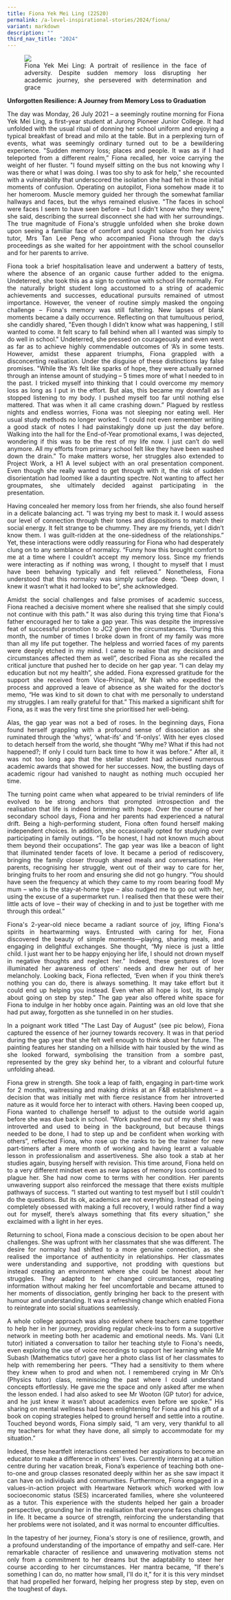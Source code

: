 ```yaml
---
title: Fiona Yek Mei Ling (22S20)
permalink: /a-level-inspirational-stories/2024/fiona/
variant: markdown
description: ""
third_nav_title: "2024"
---
```

<div align="justify">

<figure>
<img src="/images/Accomplishment/2024%20Inspiring/fiona.jpg">
<figcaption>Fiona Yek Mei Ling: A portrait of resilience in the face of adversity. Despite sudden memory loss disrupting her academic journey, she persevered with determination and grace</figcaption></figure>

<b>Unforgotten Resilience: A Journey from Memory Loss to Graduation</b>

<p>The day was Monday, 26 July 2021 – a seemingly routine morning for Fiona Yek Mei Ling, a first-year student at Jurong Pioneer Junior College. It had unfolded with the usual ritual of donning her school uniform and enjoying a typical breakfast of bread and milo at the table. But in a perplexing turn of events, what was seemingly ordinary turned out to be a bewildering experience. "Sudden memory loss; places and people. It was as if I had teleported from a different realm,” Fiona recalled, her voice carrying the weight of her fluster. "I found myself sitting on the bus not knowing why I was there or what I was doing. I was too shy to ask for help," she recounted with a vulnerability that underscored the isolation she had felt in those initial moments of confusion. Operating on autopilot, Fiona somehow made it to her homeroom. Muscle memory guided her through the somewhat familiar hallways and faces, but the whys remained elusive. "The faces in school were faces I seem to have seen before – but I didn't know who they were," she said, describing the surreal disconnect she had with her surroundings. The true magnitude of Fiona's struggle unfolded when she broke down upon seeing a familiar face of comfort and sought solace from her civics tutor, Mrs Tan Lee Peng who accompanied Fiona through the day’s proceedings as she waited for her appointment with the school counsellor and for her parents to arrive. </p>

<p>Fiona took a brief hospitalisation leave and underwent a battery of tests, where the absence of an organic cause further added to the enigma. Undeterred, she took this as a sign to continue with school life normally. For the naturally bright student long accustomed to a string of academic achievements and successes, educational pursuits remained of utmost importance. However, the veneer of routine simply masked the ongoing challenge – Fiona's memory was still faltering. New lapses of blank moments became a daily occurrence. Reflecting on that tumultuous period, she candidly shared, "Even though I didn’t know what was happening, I still wanted to come. It felt scary to fall behind when all I wanted was simply to do well in school." Undeterred, she pressed on courageously and even went as far as to achieve highly commendable outcomes of ‘A’s in some tests. However, amidst these apparent triumphs, Fiona grappled with a disconcerting realisation. Under the disguise of these distinctions lay false promises. "While the ‘A’s felt like sparks of hope, they were actually earned through an intense amount of studying – 5 times more of what I needed to in the past. I tricked myself into thinking that I could overcome my memory loss as long as I put in the effort. But alas, this became my downfall as I stopped listening to my body. I pushed myself too far until nothing else mattered. That was when it all came crashing down.” Plagued by restless nights and endless worries, Fiona was not sleeping nor eating well. Her usual study methods no longer worked. “I could not even remember writing a good stack of notes I had painstakingly done up just the day before. Walking into the hall for the End-of-Year promotional exams, I was dejected, wondering if this was to be the rest of my life now. I just can’t do well anymore. All my efforts from primary school felt like they have been washed down the drain.” To make matters worse, her struggles also extended to Project Work, a H1 A level subject with an oral presentation component. Even though she really wanted to get through with it, the risk of sudden disorientation had loomed like a daunting spectre. Not wanting to affect her groupmates, she ultimately decided against participating in the presentation.</p>

<p>Having concealed her memory loss from her friends, she also found herself in a delicate balancing act. "I was trying my best to mask it. I would assess our level of connection through their tones and dispositions to match their social energy. It felt strange to be chummy. They are my friends, yet I didn’t know them. I was guilt-ridden at the one-sidedness of the relationships.” Yet, these interactions were oddly reassuring for Fiona who had desperately clung on to any semblance of normalcy. “Funny how this brought comfort to me at a time where I couldn’t accept my memory loss. Since my friends were interacting as if nothing was wrong, I thought to myself that I must have been behaving typically and felt relieved.” Nonetheless, Fiona understood that this normalcy was simply surface deep. “Deep down, I knew it wasn’t what it had looked to be”, she acknowledged.</p>

<p>Amidst the social challenges and false promises of academic success, Fiona reached a decisive moment where she realised that she simply could not continue with this path.” It was also during this trying time that Fiona's father encouraged her to take a gap year. This was despite the impressive feat of successful promotion to JC2 given the circumstances. “During this month, the number of times I broke down in front of my family was more than all my life put together. The helpless and worried faces of my parents were deeply etched in my mind. I came to realise that my decisions and circumstances affected them as well”, described Fiona as she recalled the critical juncture that pushed her to decide on her gap year. “I can delay my education but not my health”, she added. Fiona expressed gratitude for the support she received from Vice-Principal, Mr Nah who expedited the process and approved a leave of absence as she waited for the doctor’s memo, “He was kind to sit down to chat with me personally to understand my struggles. I am really grateful for that.” This marked a significant shift for Fiona, as it was the very first time she prioritised her well-being. </p>

<p>Alas, the gap year was not a bed of roses. In the beginning days, Fiona found herself grappling with a profound sense of dissociation as she ruminated through the ‘whys’, ‘what-ifs’ and ‘if-onlys’. With her eyes closed to detach herself from the world, she thought “Why me? What if this had not happened?; If only I could turn back time to how it was before.” After all, it was not too long ago that the stellar student had achieved numerous academic awards that showed for her successes. Now, the bustling days of academic rigour had vanished to naught as nothing much occupied her time. </p>

<p>The turning point came when what appeared to be trivial reminders of life evolved to be strong anchors that prompted introspection and the realisation that life is indeed brimming with hope. Over the course of her secondary school days, Fiona and her parents had experienced a natural drift. Being a high-performing student, Fiona often found herself making independent choices. In addition, she occasionally opted for studying over participating in family outings. “To be honest, I had not known much about them beyond their occupations”. The gap year was like a beacon of light that illuminated tender facets of love. It became a period of rediscovery, bringing the family closer through shared meals and conversations. Her parents, recognising her struggle, went out of their way to care for her, bringing fruits to her room and ensuring she did not go hungry. “You should have seen the frequency at which they came to my room bearing food! My mum – who is the stay-at-home type – also nudged me to go out with her, using the excuse of a supermarket run. I realised then that these were their little acts of love – their way of checking in and to just be together with me through this ordeal.” </p>

<p>Fiona's 2-year-old niece became a radiant source of joy, lifting Fiona's spirits in heartwarming ways. Entrusted with caring for her, Fiona discovered the beauty of simple moments—playing, sharing meals, and engaging in delightful exchanges. She thought, “My niece is just a little child. I just want her to be happy enjoying her life, I should not drown myself in negative thoughts and neglect her.” Indeed, these gestures of love illuminated her awareness of others' needs and drew her out of her melancholy. Looking back, Fiona reflected, ‘Even when if you think there’s nothing you can do, there is always something. It may take effort but it could end up helping you instead. Even when all hope is lost, its simply about going on step by step.” The gap year also offered white space for Fiona to indulge in her hobby once again. Painting was an old love that she had put away, forgotten as she tunnelled in on her studies. </p>

<p>In a poignant work titled "The Last Day of August" (see pic below), Fiona captured the essence of her journey towards recovery. It was in that period during the gap year that she felt well enough to think about her future. The painting features her standing on a hillside with hair tousled by the wind as she looked forward, symbolising the transition from a sombre past, represented by the grey sky behind her, to a vibrant and colourful future unfolding ahead.</p>

<p>Fiona grew in strength. She took a leap of faith, engaging in part-time work for 2 months, waitressing and making drinks at an F&amp;B establishment – a decision that was initially met with fierce resistance from her introverted nature as it would force her to interact with others. Having been cooped up, Fiona wanted to challenge herself to adjust to the outside world again before she was due back in school. “Work pushed me out of my shell. I was introverted and used to being in the background, but because things needed to be done, I had to step up and be confident when working with others”, reflected Fiona, who rose up the ranks to be the trainer for new part-timers after a mere month of working and having learnt a valuable lesson in professionalism and assertiveness. She also took a stab at her studies again, busying herself with revision. This time around, Fiona held on to a very different mindset even as new lapses of memory loss continued to plague her. She had now come to terms with her condition. Her parents unwavering support also reinforced the message that there exists multiple pathways of success. “I started out wanting to test myself but I still couldn’t do the questions. But its ok, academics are not everything. Instead of being completely obsessed with making a full recovery, I would rather find a way out for myself, there’s always something that fits every situation,” she exclaimed with a light in her eyes. </p>

<p>Returning to school, Fiona made a conscious decision to be open about her challenges. She was upfront with her classmates that she was different. The desire for normalcy had shifted to a more genuine connection, as she realised the importance of authenticity in relationships. Her classmates were understanding and supportive, not prodding with questions but instead creating an environment where she could be honest about her struggles. They adapted to her changed circumstances, repeating information without making her feel uncomfortable and became attuned to her moments of dissociation, gently bringing her back to the present with humour and understanding. It was a refreshing change which enabled Fiona to reintegrate into social situations seamlessly. </p>

<p>A whole college approach was also evident where teachers came together to help her in her journey, providing regular check-ins to form a supportive network in meeting both her academic and emotional needs. Ms. Vani (Lit tutor) initiated a conversation to tailor her teaching style to Fiona's needs, even exploring the use of voice recordings to support her learning while Mr Subash (Mathematics tutor) gave her a photo class list of her classmates to help with remembering her peers. “They had a sensitivity to them where they knew when to prod and when not. I remembered crying in Mr Oh’s (Physics tutor) class, reminiscing the past where I could understand concepts effortlessly. He gave me the space and only asked after me when the lesson ended. I had also asked to see Mr Wooton (GP tutor) for advice, and he just knew it wasn’t about academics even before we spoke.” His sharing on mental wellness had been enlightening for Fiona and his gift of a book on coping strategies helped to ground herself and settle into a routine. Touched beyond words, Fiona simply said, “I am very, very thankful to all my teachers for what they have done, all simply to accommodate for my situation.”</p>

<p>Indeed, these heartfelt interactions cemented her aspirations to become an educator to make a difference in others’ lives. Currently interning at a tuition centre during her vacation break, Fiona’s experience of teaching both one-to-one and group classes resonated deeply within her as she saw impact it can have on individuals and communities. Furthermore, Fiona engaged in a values-in-action project with Heartware Network which worked with low socioeconomic status (SES) incarcerated families, where she volunteered as a tutor. This experience with the students helped her gain a broader perspective, grounding her in the realisation that everyone faces challenges in life. It became a source of strength, reinforcing the understanding that her problems were not isolated, and it was normal to encounter difficulties.</p>

<p>In the tapestry of her journey, Fiona's story is one of resilience, growth, and a profound understanding of the importance of empathy and self-care. Her remarkable character of resilience and unwavering motivation stems not only from a commitment to her dreams but the adaptability to steer her course according to her circumstances. Her mantra became, "If there's something I can do, no matter how small, I'll do it,” for it is this very mindset that had propelled her forward, helping her progress step by step, even on the toughest of days.</p>


</div>